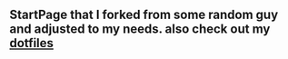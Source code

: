 ## StartPage that I forked from some random guy and adjusted to my needs. also check out my <a href="github.com/oyakate/dotfiles">dotfiles<a>
